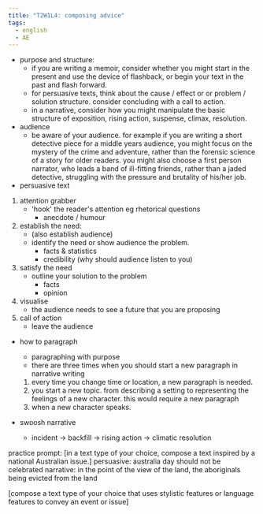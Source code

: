 ```yaml
---
title: "T2W1L4: composing advice"
tags:
  - english
  - AE
---
```


- purpose and structure:
  - if you are writing a memoir, consider whether you might start in the present and use the device of flashback, or begin your text in the past and flash forward.
  - for persuasive texts, think about the cause / effect or or problem / solution structure. consider concluding with a call to action.
  - in a narrative, consider how you might manipulate the basic structure of exposition, rising action, suspense, climax, resolution.
- audience
  - be aware of your audience. for example if you are writing a short detective piece for a middle years audience, you might focus on the mystery of the crime and adventure, rather than the forensic science of a story for older readers. you might also choose a first person narrator, who leads a band of ill-fitting friends, rather than a jaded detective, struggling with the pressure and brutality of his/her job.
- persuasive text

1. attention grabber
   - 'hook' the reader's attention eg rhetorical questions
     - anecdote / humour
2. establish the need:
   - (also establish audience)
   - identify the need or show audience the problem.
     - facts & statistics
     - credibility (why should audience listen to you)
3. satisfy the need
   - outline your solution to the problem
     - facts
     - opinion
4. visualise
   - the audience needs to see a future that you are proposing
5. call of action
   - leave the audience

- how to paragraph

  - paragraphing with purpose
  - there are three times when you should start a new paragraph in narrative writing

  1.  every time you change time or location, a new paragraph is needed.
  2.  you start a new topic. from describing a setting to representing the feelings of a new character. this would require a new paragraph
  3.  when a new character speaks.

- swoosh narrative
  - incident -> backfill -> rising action -> climatic resolution

practice prompt:
[in a text type of your choice, compose a text inspired by a national Australian issue.]
persuasive: australia day should not be celebrated
narrative: in the point of the view of the land, the aboriginals being evicted from the land

[compose a text type of your choice that uses stylistic features or language features to convey an event or issue]
